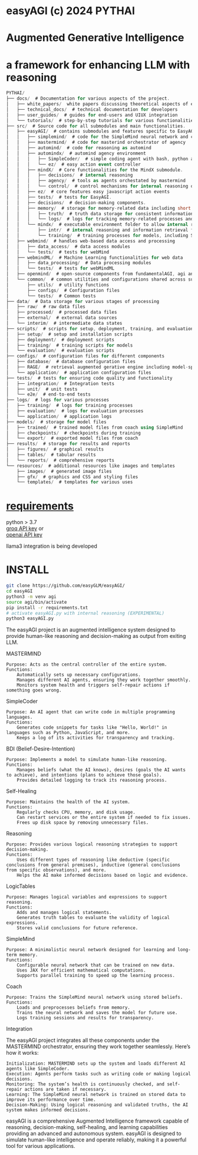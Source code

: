 # easyAGI (c) 2024 PYTHAI
# Augmented Generative Intelligence<br />
# a framework for enhancing LLM with reasoning

```csharp
PYTHAI/
├── docs/  # Documentation for various aspects of the project.
│   ├── white_papers/  white papers discussing theoretical aspects of easyAGI innovations
│   ├── technical_docs/  # technical documentation for developers
│   ├── user_guides/  # guides for end-users and UIUX integration
│   └── tutorials/  # step-by-step tutorials for various functionalities.
├── src/  # Source code for all submodules and main functionalities.
│   ├── easyAGI/  # contains submodules and features specific to EasyAGI.
│   │   ├── simplemind/  # code for the SimpleMind neural network and coach trainer
│   │   ├── mastermind/  # code for masterind orchestrator of agency
│   │   ├── automind/  # code for reasoning as automind
│   │   ├── automindx/  # automind agency environment
│   │   │   ├── SimpleCoder/  # simple coding agent with bash, python and markdown agent generation
│   │   │   └── ez/  # easy action event controller
│   │   ├── mindX/  # Core functionalities for the MindX submodule.
│   │   │   ├── decisions/  # internal reasoning
│   │   │   ├── agency/  # tools as agents orchestated by mastermind
│   │   │   └── control/  # control mechanisms for internal reasoning outputs from mastermind orchestration
│   │   ├── ez/  # core features easy javascript action events
│   │   ├── tests/  # tests for EasyAGI.
│   │   ├── decisions/  # decision-making components.
│   │   ├── memory/  # storage for memory-related data including short term, long term and episodic memory
│   │   │   ├── truth/  # truth data storage for consistent information for SimpleMind training into fact using coach
│   │   │   └── logs/  # logs for tracking memory-related processes and reasoning outputs to be considered for training
│   │   └── mindx/  # executable environment folder to allow internal reasoning, SimpleCoder and agents to create agents for agency
│   │       ├── intr/  # internal reasoning and information retrieval from thoughts
│   │       └── training/  # training processes for models, including SimpleMind with coach
│   ├── webmind/  # handles web-based data access and processing
│   │   ├── data_access/  # data access modules
│   │   └── tests/  # tests for webMind
│   ├── webmindML/  # Machine Learning functionalities for web data
│   │   ├── data_processing/  # Data processing modules
│   │   └── tests/  # tests for webMindML
│   ├── openmind/  # open-source components from fundamentalAGI, agi and internal reasoning
│   └── common/  # common utilities and configurations shared across submodules
│       ├── utils/  # utility functions
│       ├── configs/  # Configuration files
│       └── tests/  # Common tests
├── data/  # Data storage for various stages of processing
│   ├── raw/  # raw data files
│   ├── processed/  # processed data files
│   ├── external/  # external data sources
│   └── interim/  # intermediate data states
├── scripts/  # scripts for setup, deployment, training, and evaluation
│   ├── setup/  # setup and installation scripts
│   ├── deployment/  # deployment scripts
│   ├── training/  # training scripts for models
│   └── evaluation/  # evaluation scripts
├── configs/  # configuration files for different components
│   ├── database/  # database configuration files
│   ├── RAGE/  # retrieval augmented gerative engine including model-specific configuration files
│   └── application/  # application configuration files
├── tests/  # tests for ensuring code quality and functionality
│   ├── integration/  # Integration tests
│   ├── unit/  # unit tests
│   └── e2e/  # end-to-end tests
├── logs/  # logs for various processes
│   ├── training/  # logs for training processes
│   ├── evaluation/  # logs for evaluation processes
│   └── application/  # application logs
├── models/  # storage for model files
│   ├── trained/  # trained model files from coach using SimpleMind
│   ├── checkpoints/  # checkpoints during training
│   └── export/  # exported model files from coach
├── results/  # storage for results and reports
│   ├── figures/  # graphical results
│   ├── tables/  # tabular results
│   └── reports/  # comprehensive reports
└── resources/  # additional resources like images and templates
    ├── images/  # generated image files
    ├── gfx/  # graphics and CSS and styling files
    └── templates/  # templates for various uses
```


# <a href="https://github.com/easyGLM/easyAGI/blob/main/requirements.txt">requirements</a><br />
python > 3.7<br />
 <a href="https://console.groq.com/docs/quickstart">groq API key</a> or <br />
 <a href="https://openai.com/index/openai-api/">openai API key</a> <br />

 llama3 integration is being developed
 
 # INSTALL

```bash
git clone https://github.com/easyGLM/easyAGI/
cd easyAGI
python3 -m venv agi
source agi/bin/activate
pip install -r requirements.txt
# activate easyAGI.py with internal reasoning (EXPERIMENTAL)
python3 easyAGI.py
```

The easyAGI project is an augmented intelligence system designed to provide human-like reasoning and decision-making as output from exiting LLM. 


MASTERMIND

    Purpose: Acts as the central controller of the entire system.
    Functions:
        Automatically sets up necessary configurations.
        Manages different AI agents, ensuring they work together smoothly.
        Monitors system health and triggers self-repair actions if something goes wrong.

SimpleCoder

    Purpose: An AI agent that can write code in multiple programming languages.
    Functions:
        Generates code snippets for tasks like "Hello, World!" in languages such as Python, JavaScript, and more.
        Keeps a log of its activities for transparency and tracking.

BDI (Belief-Desire-Intention)

    Purpose: Implements a model to simulate human-like reasoning.
    Functions:
        Manages beliefs (what the AI knows), desires (goals the AI wants to achieve), and intentions (plans to achieve those goals).
        Provides detailed logging to track its reasoning process.

Self-Healing

    Purpose: Maintains the health of the AI system.
    Functions:
        Regularly checks CPU, memory, and disk usage.
        Can restart services or the entire system if needed to fix issues.
        Frees up disk space by removing unnecessary files.

Reasoning

    Purpose: Provides various logical reasoning strategies to support decision-making.
    Functions:
        Uses different types of reasoning like deductive (specific conclusions from general premises), inductive (general conclusions from specific observations), and more.
        Helps the AI make informed decisions based on logic and evidence.

LogicTables

    Purpose: Manages logical variables and expressions to support reasoning.
    Functions:
        Adds and manages logical statements.
        Generates truth tables to evaluate the validity of logical expressions.
        Stores valid conclusions for future reference.

SimpleMind

    Purpose: A minimalistic neural network designed for learning and long-term memory.
    Functions:
        Configurable neural network that can be trained on new data.
        Uses JAX for efficient mathematical computations.
        Supports parallel training to speed up the learning process.

Coach

    Purpose: Trains the SimpleMind neural network using stored beliefs.
    Functions:
        Loads and preprocesses beliefs from memory.
        Trains the neural network and saves the model for future use.
        Logs training sessions and results for transparency.

Integration

The easyAGI project integrates all these components under the MASTERMIND orchestrator, ensuring they work together seamlessly. Here’s how it works:

    Initialization: MASTERMIND sets up the system and loads different AI agents like SimpleCoder.
    Execution: Agents perform tasks such as writing code or making logical decisions.
    Monitoring: The system’s health is continuously checked, and self-repair actions are taken if necessary.
    Learning: The SimpleMind neural network is trained on stored data to improve its performance over time.
    Decision-Making: Using logical reasoning and validated truths, the AI system makes informed decisions.


easyAGI is a comprehensive Augmented Intelligence framework capable of reasoning, decision-making, self-healing, and learning capabilities providing an advanced and autonomous system. easyAGI is designed to simulate human-like intelligence and operate reliably, making it a powerful tool for various applications.

